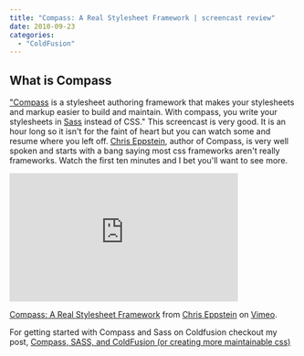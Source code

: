 ```yaml
---
title: "Compass: A Real Stylesheet Framework | screencast review"
date: 2010-09-23
categories: 
  - "ColdFusion"
---
```


## What is Compass

["Compass](http://compass-style.org/) is a stylesheet authoring framework that makes your stylesheets and markup easier to build and maintain. With compass, you write your stylesheets in [Sass](http://sass-lang.com/) instead of CSS." This screencast is very good. It is an hour long so it isn't for the faint of heart but you can watch some and resume where you left off. [Chris Eppstein](http://github.com/chriseppstein), author of Compass, is very well spoken and starts with a bang saying most css frameworks aren't really frameworks. Watch the first ten minutes and I bet you'll want to see more. 

<iframe src="http://player.vimeo.com/video/4335944" width="400" height="225" frameborder="0"></iframe>

[Compass: A Real Stylesheet Framework](http://vimeo.com/4335944) from [Chris Eppstein](http://vimeo.com/user1651762) on [Vimeo](http://vimeo.com).

For getting started with Compass and Sass on Coldfusion checkout my post, [Compass, SASS, and ColdFusion (or creating more maintainable css)](http://mikehenke.com/compass-sass-and-coldfusion-or-creating-more-maintainable-css)
